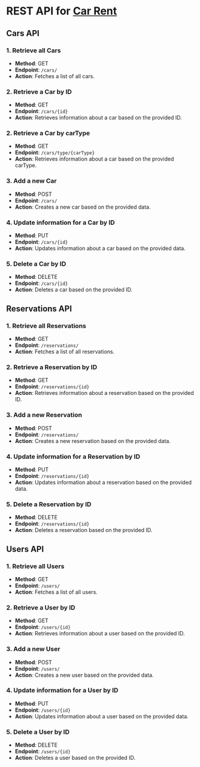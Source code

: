 # REST API for [Car Rent](https://github.com/theWebCookie/car-rental)

## Cars API

### 1. Retrieve all Cars

- **Method**: GET
- **Endpoint**: `/cars/`
- **Action**: Fetches a list of all cars.

### 2. Retrieve a Car by ID

- **Method**: GET
- **Endpoint**: `/cars/{id}`
- **Action**: Retrieves information about a car based on the provided ID.

### 2. Retrieve a Car by carType

- **Method**: GET
- **Endpoint**: `/cars/type/{carType}`
- **Action**: Retrieves information about a car based on the provided carType.

### 3. Add a new Car

- **Method**: POST
- **Endpoint**: `/cars/`
- **Action**: Creates a new car based on the provided data.

### 4. Update information for a Car by ID

- **Method**: PUT
- **Endpoint**: `/cars/{id}`
- **Action**: Updates information about a car based on the provided data.

### 5. Delete a Car by ID

- **Method**: DELETE
- **Endpoint**: `/cars/{id}`
- **Action**: Deletes a car based on the provided ID.

## Reservations API

### 1. Retrieve all Reservations

- **Method**: GET
- **Endpoint**: `/reservations/`
- **Action**: Fetches a list of all reservations.

### 2. Retrieve a Reservation by ID

- **Method**: GET
- **Endpoint**: `/reservations/{id}`
- **Action**: Retrieves information about a reservation based on the provided ID.

### 3. Add a new Reservation

- **Method**: POST
- **Endpoint**: `/reservations/`
- **Action**: Creates a new reservation based on the provided data.

### 4. Update information for a Reservation by ID

- **Method**: PUT
- **Endpoint**: `/reservations/{id}`
- **Action**: Updates information about a reservation based on the provided data.

### 5. Delete a Reservation by ID

- **Method**: DELETE
- **Endpoint**: `/reservations/{id}`
- **Action**: Deletes a reservation based on the provided ID.

## Users API

### 1. Retrieve all Users

- **Method**: GET
- **Endpoint**: `/users/`
- **Action**: Fetches a list of all users.

### 2. Retrieve a User by ID

- **Method**: GET
- **Endpoint**: `/users/{id}`
- **Action**: Retrieves information about a user based on the provided ID.

### 3. Add a new User

- **Method**: POST
- **Endpoint**: `/users/`
- **Action**: Creates a new user based on the provided data.

### 4. Update information for a User by ID

- **Method**: PUT
- **Endpoint**: `/users/{id}`
- **Action**: Updates information about a user based on the provided data.

### 5. Delete a User by ID

- **Method**: DELETE
- **Endpoint**: `/users/{id}`
- **Action**: Deletes a user based on the provided ID.
